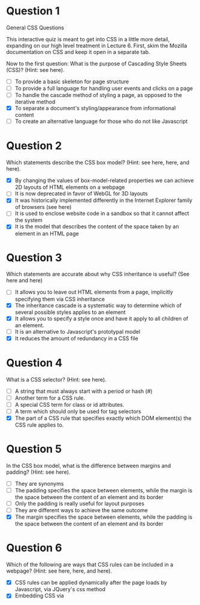 # Question 1

General CSS Questions

This interactive quiz is meant to get into CSS in a little more detail,
expanding on our high level treatment in Lecture 6. First, skim the Mozilla
documentation on CSS and keep it open in a separate tab.

Now to the first question: What is the purpose of Cascading Style Sheets (CSS)?
(Hint: see here).

- [ ] To provide a basic skeleton for page structure
- [ ] To provide a full language for handling user events and clicks on a page
- [ ] To handle the cascade method of styling a page, as opposed to the
iterative method
- [x] To separate a document's styling/appearance from informational content
- [ ] To create an alternative language for those who do not like Javascript

# Question 2

Which statements describe the CSS box model? (Hint: see here, here, and here).

- [x] By changing the values of box-model-related properties we can achieve 2D
layouts of HTML elements on a webpage
- [ ] It is now deprecated in favor of WebGL for 3D layouts
- [x] It was historically implemented differently in the Internet Explorer
family of browsers (see here)
- [ ] It is used to enclose website code in a sandbox so that it cannot affect
the system
- [x] It is the model that describes the content of the space taken by an
element in an HTML page

# Question 3

Which statements are accurate about why CSS inheritance is useful?
(See here and here)

- [ ] It allows you to leave out HTML elements from a page, implicitly
specifying them via CSS inheritance
- [x] The inheritance cascade is a systematic way to determine which of several
possible styles applies to an element
- [x] It allows you to specify a style once and have it apply to all children of
an element.
- [ ] It is an alternative to Javascript's prototypal model
- [x] It reduces the amount of redundancy in a CSS file

# Question 4

What is a CSS selector? (Hint: see here).

- [ ] A string that must always start with a period or hash (#)
- [ ] Another term for a CSS rule.
- [ ] A special CSS term for class or id attributes.
- [ ] A term which should only be used for tag selectors
- [x] The part of a CSS rule that specifies exactly which DOM element(s) the
CSS rule applies to.

# Question 5

In the CSS box model, what is the difference between margins and padding?
(Hint: see here).

- [ ] They are synonyms
- [ ] The padding specifies the space between elements, while the margin is the
space between the content of an element and its border
- [ ] Only the padding is really useful for layout purposes
- [ ] They are different ways to achieve the same outcome
- [x] The margin specifies the space between elements, while the padding is
the space between the content of an element and its border

# Question 6

Which of the following are ways that CSS rules can be included in a webpage?
(Hint: see here, here, and here).

- [x] CSS rules can be applied dynamically after the page loads by Javascript,
via JQuery's css method
- [x] Embedding CSS via <style> elements
- [x] External CSS via <link> elements
- [x] Importing CSS via the @import rule
- [x] Inline CSS via style attributes

# Question 7

What is a CSS reset? (Hint: see here).

- [x] A CSS style file imported before other styles are applied, which overrides
browser defaults and imposes the same starting font sizes, margins, and the like
- [ ] A once-popular technique that is no longer included within CSS frameworks
like Bootstrap
- [ ] A power management feature for mobile devices that resets a phone if a
page is viewed for too long
- [ ] A Bootstrap CSS widget that styles reset and power-off buttons
- [ ] A way to reinitialize all JS variables in the page with CSS

# Question 8

The HTML DOM API suggests that it is useful to conceptualize a webpage's
structure as a tree or grove (i.e. a collections of tree). While this maps well
to a huge online book with a linear hierarchy of nested chapters and
subchapters, how do documents that visually correspond to layouts of 2D
rectangles fit into this conceptual framework? (Hint: see here and here)

- [x] CSS rules are used to specify the margins, padding, position, display,
floating, and other characteristics of HTML elements.
- [ ] A special 2D DOM API is used to manipulate elements in 2D pages
- [ ] A non-JS plugin such as Flash is used to accomplish 2D layouts
- [ ] A separate set of HTML tags is used to lay out 2D pages
- [ ] 2D layout is accomplished via Javascript after the 1D page layout is
completed

# Question 9

Questions on a Specific CSS Code Snippet

Read this section and then consider the following code:

```css
strong { color: red; }
.lead { font-size: 14px; font-weight: bold; }
#special { display: block; background-color: yellow; }
```

First question: which of the following corresponds to a CSS rule in the above CSS snippet?

- [ ] #special
- [x] strong { color: red; }
- [ ] .lead
- [ ] color
- [ ] strong

# Question 10

Which of the following corresponds to a CSS class in the above CSS snippet?

- [ ] #special
- [ ] strong { color: red; }
- [ ] color
- [ ] strong
- [x] .lead

# Question 11

Which of the following corresponds to a CSS id in the above CSS snippet?

- [ ] color
- [ ] .lead
- [ ] strong { color: red; }
- [x] #special
- [ ] strong

# Question 12

Which of the following corresponds to a CSS property in the above CSS snippet?

- [ ] .lead
- [ ] #special
- [ ] strong
- [x] color
- [ ] strong { color: red; }
